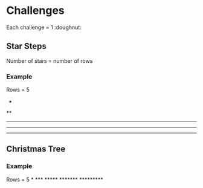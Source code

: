 <h1>Challenges</h1>
Each challenge = 1 :doughnut:
<h2>Star Steps</h2>
Number of stars = number of rows 

<h3>Example</h3>
<p>
Rows = 5

*
**
***
****
*****
</p>
<h2>Christmas Tree</h2>

<h3>Example</h3>
<p>
Rows = 5
     *
    ***
   *****
  *******
 *********
</p>
